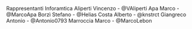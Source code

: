 Rappresentanti Inforamtica
Aliperti Vincenzo - @VAliperti
Apa Marco - @MarcoApa
Borzì Stefano - @Helias
Costa Alberto - @knstrct
Giangreco Antonio - @Antonio0793
Marroccia Marco - @MarcoLebon

